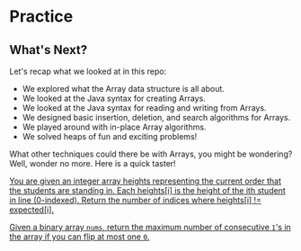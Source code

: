 # Practice

## What's Next?

Let's recap what we looked at in this repo:

- We explored what the Array data structure is all about.
- We looked at the Java syntax for creating Arrays.
- We looked at the Java syntax for reading and writing from Arrays.
- We designed basic insertion, deletion, and search algorithms for Arrays.
- We played around with in-place Array algorithms.
- We solved heaps of fun and exciting problems!

What other techniques could there be with Arrays, you might be wondering? Well, wonder no more. Here is a quick taster!

[You are given an integer array heights representing the current order that the students are standing in. Each heights[i] is the height of the ith student in line (0-indexed). Return the number of indices where heights[i] != expected[i].](https://github.com/keldavis/Java-Practice/tree/master/Google%20Interview%20Prep/Data%20Structures/arrays/6.%20Practice/Height%20Checker)

[Given a binary array ```nums```, return the maximum number of consecutive ```1```'s in the array if you can flip at most one ```0```.](https://github.com/keldavis/Java-Practice/tree/master/Google%20Interview%20Prep/Data%20Structures/arrays/6.%20Practice/Max%20Consecutive%20Ones%20II)
